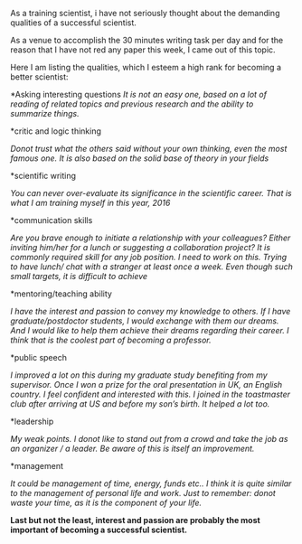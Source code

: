 As a training scientist, i have not seriously thought about the demanding qualities of a successful scientist.

As a venue to accomplish the 30 minutes writing task per day and for the reason that I have not red any paper this week, I came out of this topic.

Here I am listing the qualities, which I esteem a high rank for becoming a better scientist:

*Asking interesting questions
_It is not an easy one, based on a lot of reading of related topics and previous research and the ability to summarize things._

*critic and logic thinking

_Donot trust what the others said without your own thinking, even the most famous one. It is also based on the solid base of theory in your fields_

*scientific writing

_You can never over-evaluate its significance in the scientific career. That is what I am training myself in this year, 2016_

*communication skills

_Are you brave enough to initiate a relationship with your colleagues? Either inviting him/her for a lunch or suggesting a collaboration project? It is commonly required skill for any job position. I need to work on this. Trying to have lunch/ chat with a stranger at least once a week. Even though such small targets, it is difficult to achieve_

*mentoring/teaching ability

_I have the interest and passion to convey my knowledge to others. If I have graduate/postdoctor students, I would exchange with them our dreams. And I would like to help them achieve their dreams regarding their career. I think that is the coolest part of becoming a professor._

*public speech

_I improved a lot on this during my graduate study benefiting from my supervisor. Once I won a prize for the oral presentation in UK, an English country. I feel confident and interested with this. I joined in the toastmaster club after arriving at US and before my son’s birth. It helped a lot too._

*leadership

_My weak points. I donot like to stand out from a crowd and take the job as an organizer / a leader. Be aware of this is itself an improvement._

*management

_It could be management of time, energy, funds etc.. I think it is quite similar to the management of personal life and work. Just to remember: donot waste your time, as it is the component of your life._

**Last but not the least, interest and passion are probably the most important of becoming a successful scientist.**